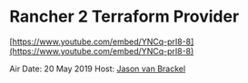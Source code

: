 # Rancher 2 Terraform Provider

[https://www.youtube.com/embed/YNCq-prI8-8](https://www.youtube.com/embed/YNCq-prI8-8)

Air Date: 20 May 2019
Host: [Jason van Brackel](twitter.com/jasonvanbrackel)